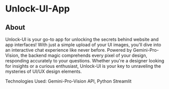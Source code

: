 # Unlock-UI-App

About
-----------------------------------------------------------------------
Unlock-UI is your go-to app for unlocking the secrets behind website and app interfaces! With just a simple upload of your UI images, you'll dive into an interactive chat experience like never before. Powered by Gemini-Pro-Vision, the backend magic comprehends every pixel of your design, responding accurately to your questions. Whether you're a designer looking for insights or a curious enthusiast, Unlock-UI is your key to unraveling the mysteries of UI/UX design elements.

Technologies Used: Gemini-Pro-Vision API, Python Streamlit

